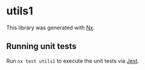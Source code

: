 # utils1

This library was generated with [Nx](https://nx.dev).

## Running unit tests

Run `nx test utils1` to execute the unit tests via [Jest](https://jestjs.io).
